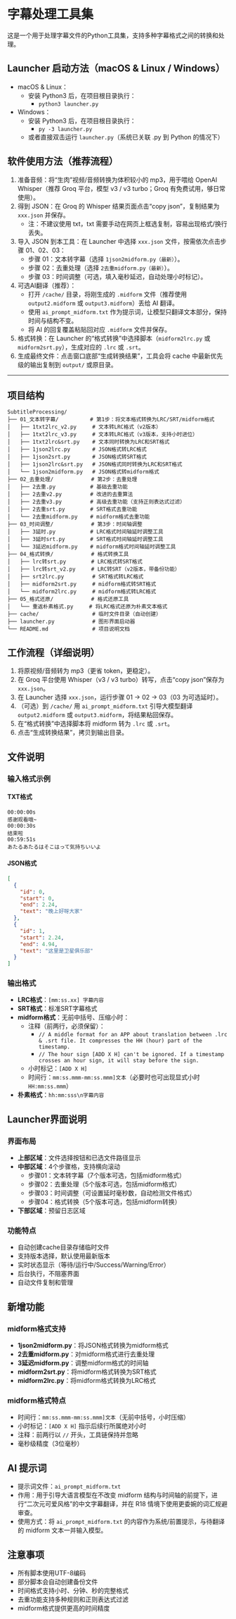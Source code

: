 # 字幕处理工具集

这是一个用于处理字幕文件的Python工具集，支持多种字幕格式之间的转换和处理。

## Launcher 启动方法（macOS & Linux / Windows）
- macOS & Linux：
  - 安装 Python3 后，在项目根目录执行：
    - `python3 launcher.py`
- Windows：
  - 安装 Python3 后，在项目根目录执行：
    - `py -3 launcher.py`
  - 或者直接双击运行 `launcher.py`（系统已关联 .py 到 Python 的情况下）

## 软件使用方法（推荐流程）
1. 准备音频：将“生肉”视频/音频转换为体积较小的 mp3，用于喂给 OpenAI Whisper（推荐 Groq 平台，模型 v3 / v3 turbo；Groq 有免费试用，够日常使用）。
2. 得到 JSON：在 Groq 的 Whisper 结果页面点击“copy json”，复制结果为 `xxx.json` 并保存。
   - 注：不建议使用 txt，txt 需要手动在网页上框选复制，容易出现格式/换行丢失。
3. 导入 JSON 到本工具：在 Launcher 中选择 `xxx.json` 文件，按需依次点击步骤 01、02、03：
   - 步骤 01：文本转字幕（选择 `1json2midform.py（最新）`）。
   - 步骤 02：去重处理（选择 `2去重midform.py（最新）`）。
   - 步骤 03：时间调整（可选，填入毫秒延迟，自动处理小时标记）。
4. 可选AI翻译（推荐）：
   - 打开 `/cache/` 目录，将刚生成的 `.midform` 文件（推荐使用 `output2.midform` 或 `output3.midform`）丢给 AI 翻译。
   - 使用 `ai_prompt_midform.txt` 作为提示词，让模型只翻译文本部分，保持时间与结构不变。
   - 将 AI 的回复覆盖粘贴回对应 `.midform` 文件并保存。
5. 格式转换：在 Launcher 的“格式转换”中选择脚本（`midform2lrc.py` 或 `midform2srt.py`），生成对应的 `.lrc` 或 `.srt`。
6. 生成最终文件：点击窗口底部“生成转换结果”，工具会将 cache 中最新优先级的输出复制到 `output/` 或原目录。

---

## 项目结构

```
SubtitleProcessing/
├── 01_文本转字幕/          # 第1步：将文本格式转换为LRC/SRT/midform格式
│   ├── 1txt2lrc_v2.py     # 文本转LRC格式（v2版本）
│   ├── 1txt2lrc_v3.py     # 文本转LRC格式（v3版本，支持小时进位）
│   ├── 1txt2lrc&srt.py    # 文本同时转换为LRC和SRT格式
│   ├── 1json2lrc.py       # JSON格式转LRC格式
│   ├── 1json2srt.py       # JSON格式转SRT格式
│   ├── 1json2lrc&srt.py   # JSON格式同时转换为LRC和SRT格式
│   └── 1json2midform.py   # JSON格式转midform格式
├── 02_去重处理/            # 第2步：去重处理
│   ├── 2去重.py           # 基础去重功能
│   ├── 2去重v2.py         # 改进的去重算法
│   ├── 2去重v3.py         # 高级去重功能（支持正则表达式过滤）
│   ├── 2去重srt.py        # SRT格式去重功能
│   └── 2去重midform.py    # midform格式去重功能
├── 03_时间调整/            # 第3步：时间轴调整
│   ├── 3延时.py           # LRC格式时间轴延时调整工具
│   ├── 3延时srt.py        # SRT格式时间轴延时调整工具
│   └── 3延迟midform.py    # midform格式时间轴延时调整工具
├── 04_格式转换/            # 格式转换工具
│   ├── lrc转srt.py        # LRC格式转SRT格式
│   ├── lrc转srt_v2.py     # LRC转SRT（v2版本，带备份功能）
│   ├── srt2lrc.py         # SRT格式转LRC格式
│   ├── midform2srt.py     # midform格式转SRT格式
│   └── midform2lrc.py     # midform格式转LRC格式
├── 05_格式还原/            # 格式还原工具
│   └── 重返朴素格式.py     # 将LRC格式还原为朴素文本格式
├── cache/                 # 临时文件目录（自动创建）
├── launcher.py            # 图形界面启动器
└── README.md              # 项目说明文档
```

## 工作流程（详细说明）
1. 将原视频/音频转为 mp3（更省 token，更稳定）。
2. 在 Groq 平台使用 Whisper（v3 / v3 turbo）转写，点击“copy json”保存为 `xxx.json`。
3. 在 Launcher 选择 `xxx.json`，运行步骤 01 → 02 → 03（03 为可选延时）。
4. （可选）到 `/cache/` 用 `ai_prompt_midform.txt` 引导大模型翻译 `output2.midform` 或 `output3.midform`，将结果粘回保存。
5. 在“格式转换”中选择脚本将 midform 转为 `.lrc` 或 `.srt`。
6. 点击“生成转换结果”，拷贝到输出目录。

## 文件说明

### 输入格式示例

#### TXT格式
```
00:00:00s
感谢观看哦~
00:00:30s
结束啦
00:59:51s
あたるあたるはそこはって気持ちいいよ
```

#### JSON格式
```json
[
  {
    "id": 0,
    "start": 0,
    "end": 2.24,
    "text": "晚上好呀大家"
  },
  {
    "id": 1,
    "start": 2.24,
    "end": 4.94,
    "text": "这里是卫星俱乐部"
  }
]
```

### 输出格式
- **LRC格式**：`[mm:ss.xx] 字幕内容`
- **SRT格式**：标准SRT字幕格式
- **midform格式**：无前中括号、压缩小时：
  - 注释（前两行，必须保留）：
    - `// A middle format for an APP about translation between .lrc & .srt file. It compresses the HH (hour) part of the timestamp.`
    - `// The hour sign [ADD X H] can't be ignored. If a timestamp crosses an hour sign, it will stay before the sign.`
  - 小时标记：`[ADD X H]`
  - 时间行：`mm:ss.mmm-mm:ss.mmm]文本`（必要时也可出现显式小时 `HH:mm:ss.mmm`）
- **朴素格式**：`hh:mm:sss\n字幕内容`

## Launcher界面说明

### 界面布局
- **上部区域**：文件选择按钮和已选文件路径显示
- **中部区域**：4个步骤格，支持横向滚动
  - 步骤01：文本转字幕（7个版本可选，包括midform格式）
  - 步骤02：去重处理（5个版本可选，包括midform格式）
  - 步骤03：时间调整（可设置延时毫秒数，自动检测文件格式）
  - 步骤04：格式转换（5个版本可选，包括midform转换）
- **下部区域**：预留日志区域

### 功能特点
- 自动创建cache目录存储临时文件
- 支持版本选择，默认使用最新版本
- 实时状态显示（等待/运行中/Success/Warning/Error）
- 后台执行，不阻塞界面
- 自动文件复制和管理

## 新增功能

### midform格式支持
- **1json2midform.py**：将JSON格式转换为midform格式
- **2去重midform.py**：对midform格式进行去重处理
- **3延迟midform.py**：调整midform格式的时间轴
- **midform2srt.py**：将midform格式转换为SRT格式
- **midform2lrc.py**：将midform格式转换为LRC格式

### midform格式特点
- 时间行：`mm:ss.mmm-mm:ss.mmm]文本`（无前中括号，小时压缩）
- 小时标记：`[ADD X H]` 指示后续行所属绝对小时
- 注释：前两行以 `//` 开头，工具链保持并忽略
- 毫秒级精度（3位毫秒）

## AI 提示词
- 提示词文件：`ai_prompt_midform.txt`
- 作用：用于引导大语言模型在不改变 midform 结构与时间轴的前提下，进行“二次元可爱风格”的中文字幕翻译，并在 R18 情境下使用更委婉的词汇规避审查。
- 使用方式：将 `ai_prompt_midform.txt` 的内容作为系统/前置提示，与待翻译的 midform 文本一并输入模型。

## 注意事项

- 所有脚本使用UTF-8编码
- 部分脚本会自动创建备份文件
- 时间格式支持小时、分钟、秒的完整格式
- 去重功能支持多种规则和正则表达式过滤
- midform格式提供更高的时间精度

